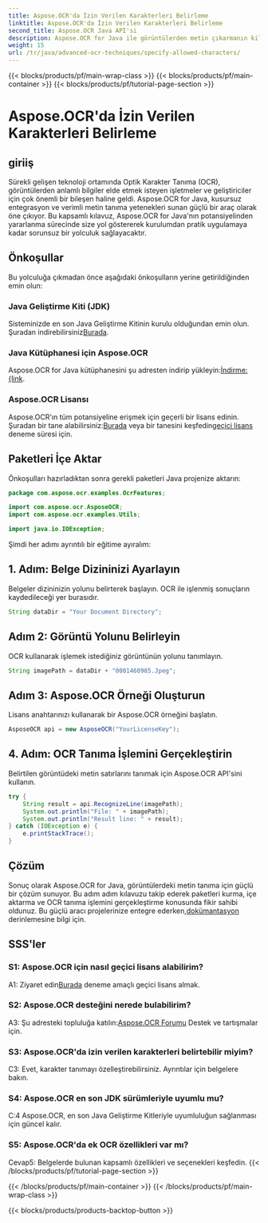 ```yaml
---
title: Aspose.OCR'da İzin Verilen Karakterleri Belirleme
linktitle: Aspose.OCR'da İzin Verilen Karakterleri Belirleme
second_title: Aspose.OCR Java API'si
description: Aspose.OCR for Java ile görüntülerden metin çıkarmanın kilidini sorunsuz bir şekilde açın. Verimli entegrasyon için adım adım kılavuzumuzu izleyin.
weight: 15
url: /tr/java/advanced-ocr-techniques/specify-allowed-characters/
---
```


{{< blocks/products/pf/main-wrap-class >}}
{{< blocks/products/pf/main-container >}}
{{< blocks/products/pf/tutorial-page-section >}}

# Aspose.OCR'da İzin Verilen Karakterleri Belirleme

## giriiş

Sürekli gelişen teknoloji ortamında Optik Karakter Tanıma (OCR), görüntülerden anlamlı bilgiler elde etmek isteyen işletmeler ve geliştiriciler için çok önemli bir bileşen haline geldi. Aspose.OCR for Java, kusursuz entegrasyon ve verimli metin tanıma yetenekleri sunan güçlü bir araç olarak öne çıkıyor. Bu kapsamlı kılavuz, Aspose.OCR for Java'nın potansiyelinden yararlanma sürecinde size yol göstererek kurulumdan pratik uygulamaya kadar sorunsuz bir yolculuk sağlayacaktır.

## Önkoşullar

Bu yolculuğa çıkmadan önce aşağıdaki önkoşulların yerine getirildiğinden emin olun:

### Java Geliştirme Kiti (JDK)

 Sisteminizde en son Java Geliştirme Kitinin kurulu olduğundan emin olun. Şuradan indirebilirsiniz[Burada](https://www.oracle.com/java/technologies/javase-downloads.html).

### Java Kütüphanesi için Aspose.OCR

 Aspose.OCR for Java kütüphanesini şu adresten indirip yükleyin:[İndirme: {link](https://releases.aspose.com/ocr/java/).

### Aspose.OCR Lisansı

 Aspose.OCR'ın tüm potansiyeline erişmek için geçerli bir lisans edinin. Şuradan bir tane alabilirsiniz:[Burada](https://purchase.aspose.com/buy) veya bir tanesini keşfedin[geçici lisans](https://purchase.aspose.com/temporary-license/) deneme süresi için.

## Paketleri İçe Aktar

Önkoşulları hazırladıktan sonra gerekli paketleri Java projenize aktarın:

```java
package com.aspose.ocr.examples.OcrFeatures;

import com.aspose.ocr.AsposeOCR;
import com.aspose.ocr.examples.Utils;

import java.io.IOException;
```

Şimdi her adımı ayrıntılı bir eğitime ayıralım:

## 1. Adım: Belge Dizininizi Ayarlayın

Belgeler dizininizin yolunu belirterek başlayın. OCR ile işlenmiş sonuçların kaydedileceği yer burasıdır.

```java
String dataDir = "Your Document Directory";
```

## Adım 2: Görüntü Yolunu Belirleyin

OCR kullanarak işlemek istediğiniz görüntünün yolunu tanımlayın.

```java
String imagePath = dataDir + "0001460985.Jpeg";
```

## Adım 3: Aspose.OCR Örneği Oluşturun

Lisans anahtarınızı kullanarak bir Aspose.OCR örneğini başlatın.

```java
AsposeOCR api = new AsposeOCR("YourLicenseKey");
```

## 4. Adım: OCR Tanıma İşlemini Gerçekleştirin

Belirtilen görüntüdeki metin satırlarını tanımak için Aspose.OCR API'sini kullanın.

```java
try {
    String result = api.RecognizeLine(imagePath);
    System.out.println("File: " + imagePath);
    System.out.println("Result line: " + result);
} catch (IOException e) {
    e.printStackTrace();
}
```

## Çözüm

 Sonuç olarak Aspose.OCR for Java, görüntülerdeki metin tanıma için güçlü bir çözüm sunuyor. Bu adım adım kılavuzu takip ederek paketleri kurma, içe aktarma ve OCR tanıma işlemini gerçekleştirme konusunda fikir sahibi oldunuz. Bu güçlü aracı projelerinize entegre ederken,[dokümantasyon](https://reference.aspose.com/ocr/java/) derinlemesine bilgi için.

## SSS'ler

### S1: Aspose.OCR için nasıl geçici lisans alabilirim?

 A1: Ziyaret edin[Burada](https://purchase.aspose.com/temporary-license/) deneme amaçlı geçici lisans almak.

### S2: Aspose.OCR desteğini nerede bulabilirim?

 A3: Şu adresteki topluluğa katılın:[Aspose.OCR Forumu](https://forum.aspose.com/c/ocr/16) Destek ve tartışmalar için.

### S3: Aspose.OCR'da izin verilen karakterleri belirtebilir miyim?

C3: Evet, karakter tanımayı özelleştirebilirsiniz. Ayrıntılar için belgelere bakın.

### S4: Aspose.OCR en son JDK sürümleriyle uyumlu mu?

C:4 Aspose.OCR, en son Java Geliştirme Kitleriyle uyumluluğun sağlanması için güncel kalır.

### S5: Aspose.OCR'da ek OCR özellikleri var mı?

Cevap5: Belgelerde bulunan kapsamlı özellikleri ve seçenekleri keşfedin.
{{< /blocks/products/pf/tutorial-page-section >}}

{{< /blocks/products/pf/main-container >}}
{{< /blocks/products/pf/main-wrap-class >}}

{{< blocks/products/products-backtop-button >}}
